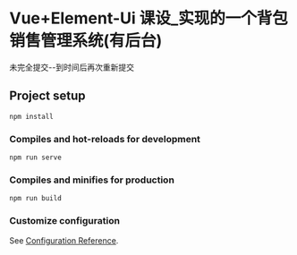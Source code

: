 # Vue+Element-Ui 课设_实现的一个背包销售管理系统(有后台)
未完全提交--到时间后再次重新提交

## Project setup
```
npm install
```

### Compiles and hot-reloads for development
```
npm run serve
```

### Compiles and minifies for production
```
npm run build
```

### Customize configuration
See [Configuration Reference](https://cli.vuejs.org/config/).
